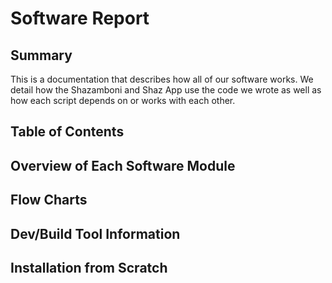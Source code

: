 # Software Report

## Summary

This is a documentation that describes how all of our software works. We detail how the Shazamboni and Shaz App use the code we wrote as well as how each script depends on or works with each other. 

## Table of Contents

## Overview of Each Software Module

## Flow Charts

## Dev/Build Tool Information

## Installation from Scratch
